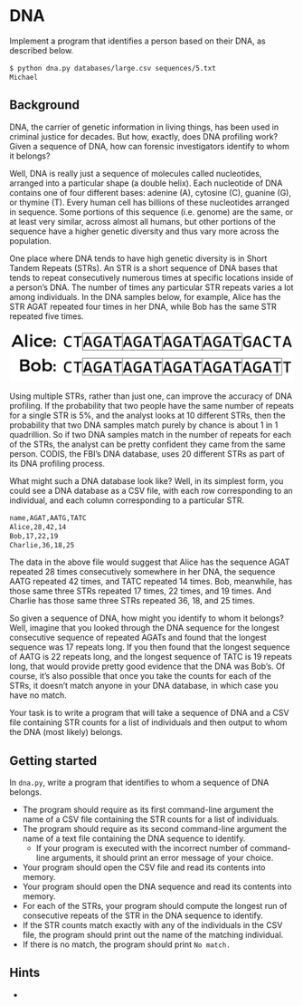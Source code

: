 # DNA

Implement a program that identifies a person based on their DNA, as described below.

```
$ python dna.py databases/large.csv sequences/5.txt
Michael
```

## Background

DNA, the carrier of genetic information in living things, has been used in criminal justice for decades. But how, exactly, does DNA profiling work? Given a sequence of DNA, how can forensic investigators identify to whom it belongs?

Well, DNA is really just a sequence of molecules called nucleotides, arranged into a particular shape (a double helix). Each nucleotide of DNA contains one of four different bases: adenine (A), cytosine (C), guanine (G), or thymine (T). Every human cell has billions of these nucleotides arranged in sequence. Some portions of this sequence (i.e. genome) are the same, or at least very similar, across almost all humans, but other portions of the sequence have a higher genetic diversity and thus vary more across the population.

One place where DNA tends to have high genetic diversity is in Short Tandem Repeats (STRs). An STR is a short sequence of DNA bases that tends to repeat consecutively numerous times at specific locations inside of a person’s DNA. The number of times any particular STR repeats varies a lot among individuals. In the DNA samples below, for example, Alice has the STR AGAT repeated four times in her DNA, while Bob has the same STR repeated five times.

![STR examples](strs.png)

Using multiple STRs, rather than just one, can improve the accuracy of DNA profiling. If the probability that two people have the same number of repeats for a single STR is 5%, and the analyst looks at 10 different STRs, then the probability that two DNA samples match purely by chance is about 1 in 1 quadrillion. So if two DNA samples match in the number of repeats for each of the STRs, the analyst can be pretty confident they came from the same person. CODIS, the FBI’s DNA database, uses 20 different STRs as part of its DNA profiling process.

What might such a DNA database look like? Well, in its simplest form, you could see a DNA database as a CSV file, with each row corresponding to an individual, and each column corresponding to a particular STR.

```
name,AGAT,AATG,TATC
Alice,28,42,14
Bob,17,22,19
Charlie,36,18,25
```

The data in the above file would suggest that Alice has the sequence AGAT repeated 28 times consecutively somewhere in her DNA, the sequence AATG repeated 42 times, and TATC repeated 14 times. Bob, meanwhile, has those same three STRs repeated 17 times, 22 times, and 19 times. And Charlie has those same three STRs repeated 36, 18, and 25 times.

So given a sequence of DNA, how might you identify to whom it belongs? Well, imagine that you looked through the DNA sequence for the longest consecutive sequence of repeated AGATs and found that the longest sequence was 17 repeats long. If you then found that the longest sequence of AATG is 22 repeats long, and the longest sequence of TATC is 19 repeats long, that would provide pretty good evidence that the DNA was Bob’s. Of course, it’s also possible that once you take the counts for each of the STRs, it doesn’t match anyone in your DNA database, in which case you have no match.

Your task is to write a program that will take a sequence of DNA and a CSV file containing STR counts for a list of individuals and then output to whom the DNA (most likely) belongs.

## Getting started

In `dna.py`, write a program that identifies to whom a sequence of DNA belongs.

* The program should require as its first command-line argument the name of a CSV file containing the STR counts for a list of individuals.
* The program should require as its second command-line argument the name of a text file containing the DNA sequence to identify.
  * If your program is executed with the incorrect number of command-line arguments, it should print an error message of your choice.
* Your program should open the CSV file and read its contents into memory.
* Your program should open the DNA sequence and read its contents into memory.
* For each of the STRs, your program should compute the longest run of consecutive repeats of the STR in the DNA sequence to identify.
* If the STR counts match exactly with any of the individuals in the CSV file, the program should print out the name of the matching individual.
* If there is no match, the program should print `No match.`

## Hints

*

